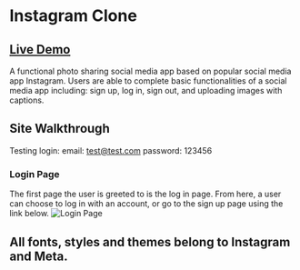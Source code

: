 # Instagram Clone
## [Live Demo](https://instagram-clone-cddec.web.app/)

  A functional photo sharing social media app based on popular social media app Instagram. Users are able to complete basic functionalities of a social media app including: sign up, log in, sign out, and uploading images with captions.
  
## Site Walkthrough
  Testing login: 
    email: test@test.com
    password: 123456
    
### Login Page
  The first page the user is greeted to is the log in page. From here, a user can choose to log in with an account, or go to the sign up page using the link below.
  ![Login Page](https://i.imgur.com/neSAeVH.png)

## All fonts, styles and themes belong to Instagram and Meta.
